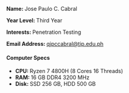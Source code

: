 <b>Name: </b>Jose Paulo C. Cabral

<b>Year Level: </b>Third Year

<b>Interests: </b>Penetration Testing

<b>Email Address: </b>qjpccabral@tip.edu.ph
#### Computer Specs
* <b>CPU: </b>Ryzen 7 4800H (8 Cores 16 Threads)
* <b>RAM: </b>16 GB DDR4 3200 MHz
* <b>Disk: </b>SSD 256 GB, HDD 500 GB

